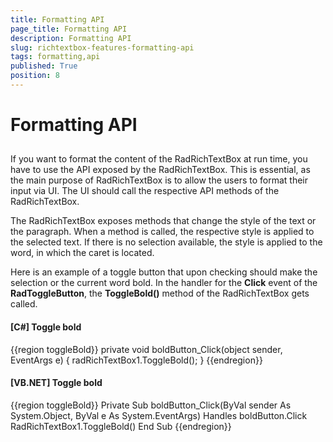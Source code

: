 ```yaml
---
title: Formatting API
page_title: Formatting API
description: Formatting API
slug: richtextbox-features-formatting-api
tags: formatting,api
published: True
position: 8
---
```


# Formatting API



## 

If you want to format the content of the RadRichTextBox at run time, you have to use the API exposed by the RadRichTextBox.
        	This is essential, as the main purpose of RadRichTextBox is to allow the users to format their input via UI. The UI should
        	call the respective API methods of the RadRichTextBox.
        

The RadRichTextBox exposes methods that change the style of the text or the paragraph. When a method is called, the respective
        	style is applied to the selected text. If there is no selection available, the style is applied to the word, in which the caret is located.
        

Here is an example of a toggle button that upon checking should make the selection or the current word bold.
        	In the handler for the __Click__ event of the __RadToggleButton__, the 
        	__ToggleBold()__ method of the RadRichTextBox gets called.
        

#### __[C#] Toggle bold__

{{region toggleBold}}
	        private void boldButton_Click(object sender, EventArgs e)
	        {
	            radRichTextBox1.ToggleBold();
	        }
	{{endregion}}



#### __[VB.NET] Toggle bold__

{{region toggleBold}}
	    Private Sub boldButton_Click(ByVal sender As System.Object, ByVal e As System.EventArgs) Handles boldButton.Click
	        RadRichTextBox1.ToggleBold()
	    End Sub
	{{endregion}}


